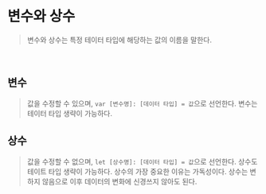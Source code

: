 # 변수와 상수

> 변수와 상수는 특정 테이터 타입에 해당하는 값의 이름을 말한다. 

<br/>

## 변수
> 값을 수정할 수 있으며, `var [변수명]: [데이터 타입] = 값`으로 선언한다.
> 변수는 테이터 타입 생략이 가능하다.

## 상수
> 값을 수정할 수 없으며, `let [상수명]: [데이터 타입] = 값`으로 선언한다.
> 상수도 테이트 타입 생략이 가능하다. 상수의 가장 중요한 이유는 가독성이다. 상수는 변하지 않음으로 이후 데이터의 변화에 신경쓰지 않아도 된다.
